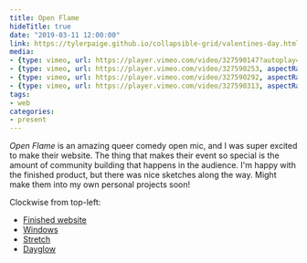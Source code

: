 ```yaml
---
title: Open Flame
hideTitle: true
date: "2019-03-11 12:00:00"
link: https://tylerpaige.github.io/collapsible-grid/valentines-day.html
media:
- {type: vimeo, url: https://player.vimeo.com/video/327590147?autoplay=1&color=BDB7AD&title=0&byline=0&portrait=0, aspectRatio: 74.46}
- {type: vimeo, url: https://player.vimeo.com/video/327590253, aspectRatio: 74.46}
- {type: vimeo, url: https://player.vimeo.com/video/327590292, aspectRatio: 74.46}
- {type: vimeo, url: https://player.vimeo.com/video/327590313, aspectRatio: 74.46}
tags:
- web
categories:
- present
---
```


_Open Flame_ is an amazing queer comedy open mic, and I was super excited to make their website. The thing that makes their event so special is the amount of community building that happens in the audience. I'm happy with the finished product, but there was nice sketches along the way. Might make them into my own personal projects soon!

Clockwise from top-left:

- [Finished website](https://openflame.nyc/)
- [Windows](https://tylerpaige.github.io/open-flame-sketches/collapsing-windows.html)
- [Stretch](https://tylerpaige.github.io/open-flame-sketches/plur-candy-boxed.html)
- [Dayglow](https://tylerpaige.github.io/open-flame-sketches/slice-n-dice-dayglow.html)